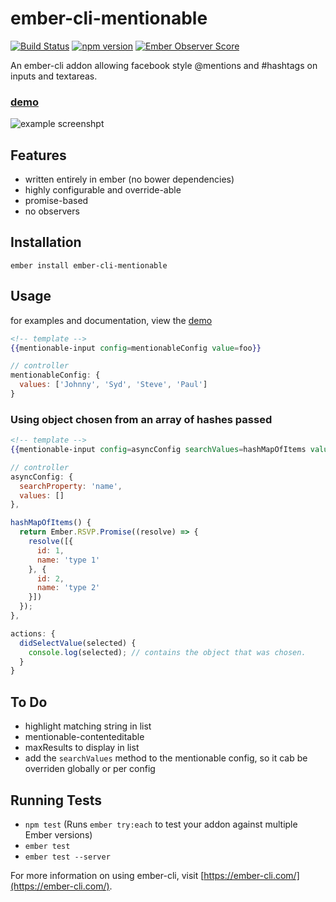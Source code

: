 # ember-cli-mentionable
[![Build Status](https://travis-ci.org/yakmada/ember-cli-mentionable.svg?branch=master)](https://travis-ci.org/yakmada/ember-cli-mentionable)
[![npm version](https://badge.fury.io/js/ember-cli-mentionable.svg)](https://badge.fury.io/js/ember-cli-mentionable)
[![Ember Observer Score](http://emberobserver.com/badges/ember-cli-mentionable.svg)](http://emberobserver.com/addons/ember-cli-mentionable)

An ember-cli addon allowing facebook style @mentions and #hashtags on inputs and textareas.

### [demo](https://yakmada.github.io/ember-cli-mentionable/dist/)

![example screenshpt](https://yakmada.github.io/ember-cli-mentionable/public/images/ember-cli-mentionable-demo.png)


## Features

* written entirely in ember (no bower dependencies)
* highly configurable and override-able
* promise-based
* no observers


## Installation

```
ember install ember-cli-mentionable
```



## Usage

for examples and documentation, view the [demo](https://yakmada.github.io/ember-cli-mentionable/dist/)

```hbs
<!-- template -->
{{mentionable-input config=mentionableConfig value=foo}}
```

```javascript
// controller
mentionableConfig: {
  values: ['Johnny', 'Syd', 'Steve', 'Paul']
}
```

### Using object chosen from an array of hashes passed
```hbs
<!-- template -->
{{mentionable-input config=asyncConfig searchValues=hashMapOfItems value=item didSelectValue='didSelectValue'}}
```

```javascript
// controller
asyncConfig: {
  searchProperty: 'name',
  values: []
},

hashMapOfItems() {
  return Ember.RSVP.Promise((resolve) => {
    resolve([{
      id: 1,
      name: 'type 1'
    }, {
      id: 2,
      name: 'type 2'
    }])
  });
},

actions: {
  didSelectValue(selected) {
    console.log(selected); // contains the object that was chosen.
  }
}
```


## To Do

* highlight matching string in list
* mentionable-contenteditable
* maxResults to display in list
* add the `searchValues` method to the mentionable config, so it cab be overriden globally or per config



## Running Tests

* `npm test` (Runs `ember try:each` to test your addon against multiple Ember versions)
* `ember test`
* `ember test --server`


For more information on using ember-cli, visit [https://ember-cli.com/](https://ember-cli.com/).
